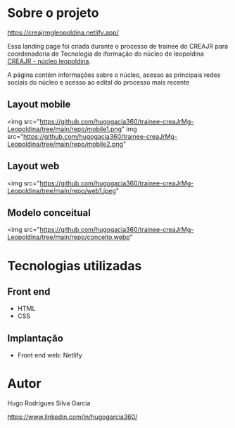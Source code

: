 # Sobre o projeto

https://creajrmgleopoldina.netlify.app/

Essa landing page foi criada durante o processo de trainee do CREAJR para coordenadoria de Tecnologia de iformação do núcleo de leopoldina [CREAJR - núcleo leopoldina](https://www.linkedin.com/company/crea-jr-mg-n%C3%BAcleo-leopoldina/).

A página contém informações sobre o núcleo, acesso as principais redes sociais do núcleo e acesso ao edital do processo mais recente

## Layout mobile
<img src="https://github.com/hugogacia360/trainee-creaJrMg-Leopoldina/tree/main/repo/mobile1.png"
img src="https://github.com/hugogacia360/trainee-creaJrMg-Leopoldina/tree/main/repo/mobile2.png"

## Layout web
<img src="https://github.com/hugogacia360/trainee-creaJrMg-Leopoldina/tree/main/repo/web1.jpeg"


## Modelo conceitual
<img src="https://github.com/hugogacia360/trainee-creaJrMg-Leopoldina/tree/main/repo/conceito.webp"

# Tecnologias utilizadas
## Front end
- HTML
- CSS
## Implantação
- Front end web: Netlify

# Autor

Hugo Rodrigues Silva Garcia

https://www.linkedin.com/in/hugogarcia360/

